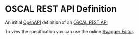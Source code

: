 # OSCAL REST API Definition

An initial [OpenAPI](https://www.openapis.org/) definition of an [OSCAL REST API](https://pages.nist.gov/OSCAL/).

To view the specification you can use the online [Swagger Editor](https://editor.swagger.io/?url=https://raw.githubusercontent.com/EasyDynamics/oscal-rest/develop/openapi.yaml).